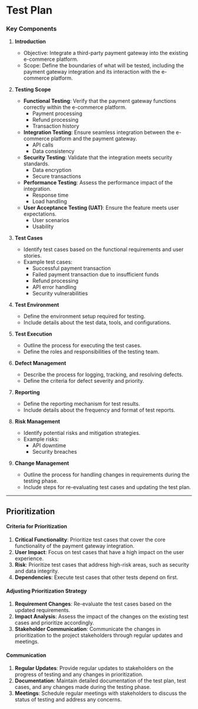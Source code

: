 # Test Plan

### Key Components

1. **Introduction**

   - Objective: Integrate a third-party payment gateway into the existing e-commerce platform.
   - Scope: Define the boundaries of what will be tested, including the payment gateway integration and its interaction with the e-commerce platform.

2. **Testing Scope**

   - **Functional Testing**: Verify that the payment gateway functions correctly within the e-commerce platform.
     - Payment processing
     - Refund processing
     - Transaction history
   - **Integration Testing**: Ensure seamless integration between the e-commerce platform and the payment gateway.
     - API calls
     - Data consistency
   - **Security Testing**: Validate that the integration meets security standards.
     - Data encryption
     - Secure transactions
   - **Performance Testing**: Assess the performance impact of the integration.
     - Response time
     - Load handling
   - **User Acceptance Testing (UAT)**: Ensure the feature meets user expectations.
     - User scenarios
     - Usability

3. **Test Cases**

   - Identify test cases based on the functional requirements and user stories.
   - Example test cases:
     - Successful payment transaction
     - Failed payment transaction due to insufficient funds
     - Refund processing
     - API error handling
     - Security vulnerabilities

4. **Test Environment**

   - Define the environment setup required for testing.
   - Include details about the test data, tools, and configurations.

5. **Test Execution**

   - Outline the process for executing the test cases.
   - Define the roles and responsibilities of the testing team.

6. **Defect Management**

   - Describe the process for logging, tracking, and resolving defects.
   - Define the criteria for defect severity and priority.

7. **Reporting**

   - Define the reporting mechanism for test results.
   - Include details about the frequency and format of test reports.

8. **Risk Management**

   - Identify potential risks and mitigation strategies.
   - Example risks:
     - API downtime
     - Security breaches

9. **Change Management**
   - Outline the process for handling changes in requirements during the testing phase.
   - Include steps for re-evaluating test cases and updating the test plan.

---

## Prioritization

#### Criteria for Prioritization

1. **Critical Functionality**: Prioritize test cases that cover the core functionality of the payment gateway integration.
2. **User Impact**: Focus on test cases that have a high impact on the user experience.
3. **Risk**: Prioritize test cases that address high-risk areas, such as security and data integrity.
4. **Dependencies**: Execute test cases that other tests depend on first.

#### Adjusting Prioritization Strategy

1. **Requirement Changes**: Re-evaluate the test cases based on the updated requirements.
2. **Impact Analysis**: Assess the impact of the changes on the existing test cases and prioritize accordingly.
3. **Stakeholder Communication**: Communicate the changes in prioritization to the project stakeholders through regular updates and meetings.

#### Communication

1. **Regular Updates**: Provide regular updates to stakeholders on the progress of testing and any changes in prioritization.
2. **Documentation**: Maintain detailed documentation of the test plan, test cases, and any changes made during the testing phase.
3. **Meetings**: Schedule regular meetings with stakeholders to discuss the status of testing and address any concerns.
